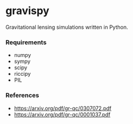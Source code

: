 # gravispy
Gravitational lensing simulations written in Python.

### Requirements

+ numpy
+ sympy
+ scipy
+ riccipy
+ PIL

### References

+ <https://arxiv.org/pdf/gr-qc/0307072.pdf>
+ <https://arxiv.org/pdf/gr-qc/0001037.pdf>
